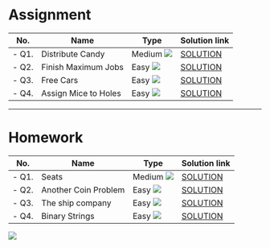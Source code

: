 # Assignment

| No.   | Name                 | Type                                                        | Solution link                                                              |
|-------|----------------------|-------------------------------------------------------------|----------------------------------------------------------------------------|
| - Q1. | Distribute Candy     | Medium [![](https://img.shields.io/badge/-MEDIUM-yellow)]() | [SOLUTION](src/main/java/com/scaler/dsa/assignment/DistributeCandy.java)   |
| - Q2. | Finish Maximum Jobs  | Easy [![](https://img.shields.io/badge/-EASY-green)]()      | [SOLUTION](src/main/java/com/scaler/dsa/assignment/FinishMaximumJobs.java) |
| - Q3. | Free Cars            | Easy [![](https://img.shields.io/badge/-EASY-green)]()      | [SOLUTION](src/main/java/com/scaler/dsa/assignment/FreeCars.java)          |
| - Q4. | Assign Mice to Holes | Easy [![](https://img.shields.io/badge/-EASY-green)]()      | [SOLUTION](src/main/java/com/scaler/dsa/assignment/AssignMicetoHoles.java) |

*** 

# Homework

| No.   | Name                 | Type                                                        | Solution link                                                             |
|-------|----------------------|-------------------------------------------------------------|---------------------------------------------------------------------------|
| - Q1. | Seats                | Medium [![](https://img.shields.io/badge/-MEDIUM-yellow)]() | [SOLUTION](src/main/java/com/scaler/dsa/homework/Seats.java)              |
| - Q2. | Another Coin Problem | Easy [![](https://img.shields.io/badge/-EASY-green)]()      | [SOLUTION](src/main/java/com/scaler/dsa/homework/AnotherCoinProblem.java) |
| - Q3. | The ship company     | Easy [![](https://img.shields.io/badge/-EASY-green)]()      | [SOLUTION](src/main/java/com/scaler/dsa/homework/Theshipcompany.java)     | 
| - Q4. | Binary Strings       | Easy [![](https://img.shields.io/badge/-EASY-green)]()      | [SOLUTION](src/main/java/com/scaler/dsa/homework/BinaryStrings.java)      |

[![](https://img.shields.io/badge/github-blue?style=for-the-badge)](https://github.com/pashmash372)
